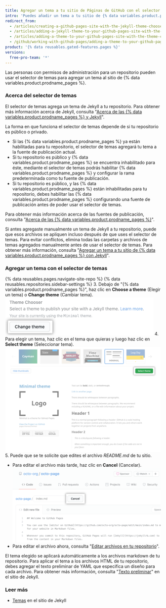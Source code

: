 ```yaml
---
title: Agregar un tema a tu sitio de Páginas de GitHub con el selector de tema
intro: 'Puedes añadir un tema a tu sitio de {% data variables.product.prodname_pages %} para personalizar la apariencia de tu sitio.'
redirect_from:
  - /articles/creating-a-github-pages-site-with-the-jekyll-theme-chooser/
  - /articles/adding-a-jekyll-theme-to-your-github-pages-site-with-the-jekyll-theme-chooser/
  - /articles/adding-a-theme-to-your-github-pages-site-with-the-theme-chooser
  - /github/working-with-github-pages/adding-a-theme-to-your-github-pages-site-with-the-theme-chooser
product: '{% data reusables.gated-features.pages %}'
versions:
  free-pro-team: '*'
---
```

Las personas con permisos de administración para un repositorio pueden usar el selector de temas para agregar un tema al sitio de {% data variables.product.prodname_pages %}.

### Acerca del selector de temas

El selector de temas agrega un tema de Jekyll a tu repositorio. Para obtener más información acerca de Jekyll, consulta "[Acerca de las {% data variables.product.prodname_pages %} y Jekyll](/articles/about-github-pages-and-jekyll)".

La forma en que funciona el selector de temas depende de si tu repositorio es público o privado.
  - Si las {% data variables.product.prodname_pages %} ya están habilitadas para tu repositorio, el selector de temas agregará tu tema a la fuente de publicación actual.
  - Si tu repositorio es público y {% data variables.product.prodname_pages %} se encuentra inhabilitado para éste, mediante el selector de temas podrás habilitar {% data variables.product.prodname_pages %} y configurar la rama predeterminada como tu fuente de publicación.
  - Si tu repositorio es público, y las {% data variables.product.prodname_pages %} están inhabilitadas para tu repositorio, debes habilitar las {% data variables.product.prodname_pages %} configurando una fuente de publicación antes de poder usar el selector de temas.

Para obtener más información acerca de las fuentes de publicación, consulta "[Acerca de las {% data variables.product.prodname_pages %}](/articles/about-github-pages#publishing-sources-for-github-pages-sites)".

Si antes agregaste manualmente un tema de Jekyll a tu repositorio, puede que esos archivos se apliquen incluso después de que uses el selector de temas. Para evitar conflictos, elimina todas las carpetas y archivos de temas agregados manualmente antes de usar el selector de temas. Para obtener más información, consulta "[Agregar un tema a tu sitio de {% data variables.product.prodname_pages %} con Jekyll](/articles/adding-a-theme-to-your-github-pages-site-using-jekyll)".

### Agregar un tema con el selector de temas

{% data reusables.pages.navigate-site-repo %}
{% data reusables.repositories.sidebar-settings %}
3. Debajo de "{% data variables.product.prodname_pages %}", haz clic en **Choose a theme** (Elegir un tema) o **Change theme** (Cambiar tema). ![Elija un botón del tema](/assets/images/help/pages/choose-a-theme.png)
4. Para elegir un tema, haz clic en el tema que quieras y luego haz clic en **Select theme** (Seleccionar tema). ![Opciones de temas y botón Select theme (Seleccionar tema)](/assets/images/help/pages/select-theme.png)
5. Puede que se te solicite que edites el archivo *README.md* de tu sitio.
   - Para editar el archivo más tarde, haz clic en **Cancel** (Cancelar). ![Enlace de cancelación al editar un archivo](/assets/images/help/pages/cancel-edit.png)
   - Para editar el archivo ahora, consulta "[Editar archivos en tu repositorio](/articles/editing-files-in-your-repository/)".

El tema elegido se aplicará automáticamente a los archivos markdown de tu repositorio. Para aplicar el tema a los archivos HTML de tu repositorio, debes agregar el texto preliminar de YAML que especifica un diseño para cada archivo. Para obtener más información, consulta "[Texto preliminar](https://jekyllrb.com/docs/front-matter/)" en el sitio de Jekyll.

### Leer más

- [Temas](https://jekyllrb.com/docs/themes/) en el sitio de Jekyll
